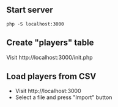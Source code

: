 ## Start server
```
php -S localhost:3000
```
## Create "players" table
Visit http://localhost:3000/init.php

## Load players from CSV
* Visit http://localhost:3000
* Select a file and press "Import" button
